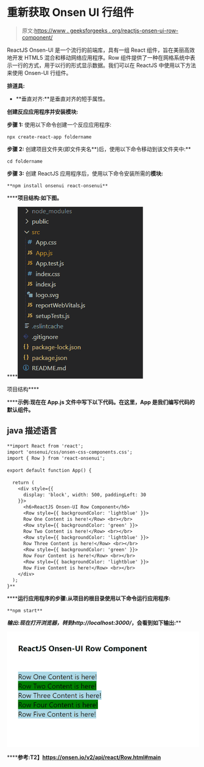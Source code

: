 # 重新获取 Onsen UI 行组件

> 原文:[https://www . geeksforgeeks . org/reactjs-onsen-ui-row-component/](https://www.geeksforgeeks.org/reactjs-onsen-ui-row-component/)

ReactJS Onsen-UI 是一个流行的前端库，具有一组 React 组件，旨在美丽高效地开发 HTML5 混合和移动网络应用程序。Row 组件提供了一种在网格系统中表示一行的方式，用于以行的形式显示数据。我们可以在 ReactJS 中使用以下方法来使用 Onsen-UI 行组件。

**排道具:**

*   **垂直对齐:**是垂直对齐的短手属性。

**创建反应应用程序并安装模块:**

**步骤 1:** 使用以下命令创建一个反应应用程序:

```
npx create-react-app foldername
```

**步骤 2:** 创建项目文件夹(即文件夹名**)后，使用以下命令移动到该文件夹中:**

```
cd foldername
```

**步骤 3:** 创建 ReactJS 应用程序后，使用以下命令安装所需的****模块:****

```
**npm install onsenui react-onsenui** 
```

******项目结构:**如下图。****

****![](img/f04ae0d8b722a9fff0bd9bd138b29c23.png)

项目结构**** 

******示例:**现在在 **App.js** 文件中写下以下代码。在这里，App 是我们编写代码的默认组件。****

## ****java 描述语言****

```
**import React from 'react';
import 'onsenui/css/onsen-css-components.css';
import { Row } from 'react-onsenui';

export default function App() {

  return (
    <div style={{
      display: 'block', width: 500, paddingLeft: 30
    }}>
      <h6>ReactJS Onsen-UI Row Component</h6>
      <Row style={{ backgroundColor: 'lightblue' }}>
      Row One Content is here!</Row> <br></br>
      <Row style={{ backgroundColor: 'green' }}>
      Row Two Content is here!</Row> <br></br>
      <Row style={{ backgroundColor: 'lightblue' }}>
      Row Three Content is here!</Row> <br></br>
      <Row style={{ backgroundColor: 'green' }}>
      Row Four Content is here!</Row> <br></br>
      <Row style={{ backgroundColor: 'lightblue' }}>
      Row Five Content is here!</Row> <br></br>
    </div>
  );
}**
```

******运行应用程序的步骤:**从项目的根目录使用以下命令运行应用程序:****

```
**npm start**
```

******输出:**现在打开浏览器，转到***http://localhost:3000/***，会看到如下输出:****

****![](img/c6bf320586af6c204e5fa00ad6c9fa02.png)****

******参考:**T2】https://onsen.io/v2/api/react/Row.html#main****